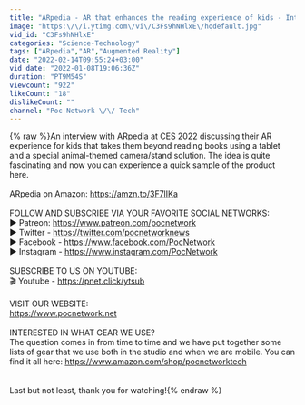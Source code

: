 ```yaml
---
title: "ARpedia - AR that enhances the reading experience of kids - Interview - CES 2022 - Poc Network"
image: "https:\/\/i.ytimg.com\/vi\/C3Fs9hNHlxE\/hqdefault.jpg"
vid_id: "C3Fs9hNHlxE"
categories: "Science-Technology"
tags: ["ARpedia","AR","Augmented Reality"]
date: "2022-02-14T09:55:24+03:00"
vid_date: "2022-01-08T19:06:36Z"
duration: "PT9M54S"
viewcount: "922"
likeCount: "18"
dislikeCount: ""
channel: "Poc Network \/\/ Tech"
---
```

{% raw %}An interview with ARpedia at CES 2022 discussing their AR experience for kids that takes them beyond reading books using a tablet and a special animal-themed camera/stand solution. The idea is quite fascinating and now you can experience a quick sample of the product here. <br /><br />ARpedia on Amazon: <a rel="nofollow" target="blank" href="https://amzn.to/3F7lIKa">https://amzn.to/3F7lIKa</a><br /><br />FOLLOW AND SUBSCRIBE VIA YOUR FAVORITE SOCIAL NETWORKS:<br />▶ Patreon: <a rel="nofollow" target="blank" href="https://www.patreon.com/pocnetwork">https://www.patreon.com/pocnetwork</a><br />▶ Twitter - <a rel="nofollow" target="blank" href="https://twitter.com/pocnetworknews">https://twitter.com/pocnetworknews</a><br />▶ Facebook - <a rel="nofollow" target="blank" href="https://www.facebook.com/PocNetwork">https://www.facebook.com/PocNetwork</a><br />▶ Instagram - <a rel="nofollow" target="blank" href="https://www.instagram.com/PocNetwork">https://www.instagram.com/PocNetwork</a><br /><br />SUBSCRIBE TO US ON YOUTUBE:<br />🎬 Youtube - <a rel="nofollow" target="blank" href="https://pnet.click/ytsub">https://pnet.click/ytsub</a><br /><br />VISIT OUR WEBSITE:<br /><a rel="nofollow" target="blank" href="https://www.pocnetwork.net">https://www.pocnetwork.net</a><br /><br />INTERESTED IN WHAT GEAR WE USE?<br />The question comes in from time to time and we have put together some lists of gear that we use both in the studio and when we are mobile. You can find it all here: <a rel="nofollow" target="blank" href="https://www.amazon.com/shop/pocnetworktech">https://www.amazon.com/shop/pocnetworktech</a><br /><br /><br />Last but not least, thank you for watching!{% endraw %}
